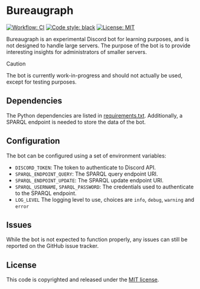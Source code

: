 # Bureaugraph

<p align="left">
  <a href="https://github.com/surilindur/bureaugraph/actions/workflows/ci.yml"><img alt="Workflow: CI" src=https://github.com/surilindur/bureaugraph/actions/workflows/ci.yml/badge.svg?branch=main"></a>
  <a href="https://github.com/psf/black"><img alt="Code style: black" src="https://img.shields.io/badge/code%20style-black-000000.svg"></a>
  <a href="https://opensource.org/licenses/MIT"><img alt="License: MIT" src="https://img.shields.io/badge/License-MIT-yellow.svg"></a>
</p>

Bureaugraph is an experimental Discord bot for learning purposes, and is not designed to handle large servers.
The purpose of the bot is to provide interesting insights for administrators of smaller servers.

> [!CAUTION]
> The bot is currently work-in-progress and should not actually be used, except for testing purposes.

## Dependencies

The Python dependencies are listed in [requirements.txt](./requirements.txt).
Additionally, a SPARQL endpoint is needed to store the data of the bot.

## Configuration

The bot can be configured using a set of environment variables:

* `DISCORD_TOKEN`: The token to authenticate to Discord API.
* `SPARQL_ENDPOINT_QUERY`: The SPARQL query endpoint URI.
* `SPARQL_ENDPOINT_UPDATE`: The SPARQL update endpoint URI.
* `SPARQL_USERNAME`, `SPARQL_PASSWORD`: The credentials used to authenticate to the SPARQL endpoint.
* `LOG_LEVEL` The logging level to use, choices are `info`, `debug`, `warning` and `error`

## Issues

While the bot is not expected to function properly,
any issues can still be reported on the GitHub issue tracker.

## License

This code is copyrighted and released under the [MIT license](http://opensource.org/licenses/MIT).
